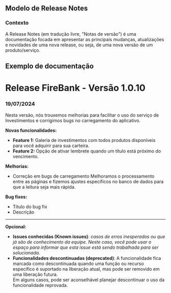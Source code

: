 ## Modelo de Release Notes

### Contexto 
A Release Notes (em tradução livre, "Notas de versão") é uma documentação focada em apresentar as principais mudanças, atualizações e novidades de uma nova release, ou seja, de uma nova versão de um produto/serviço.  

## Exemplo de documentação 

# Release FireBank - Versão 1.0.10

### **19/07/2024**
Nesta versão, nós trouxemos melhorias para facilitar o uso do serviço de Investimentos e corrigimos bugs no carregamento do aplicativo. 


**Novas funcionalidades:**
- **Feature 1:** Galeria de investimentos com todos produtos disponíveis para você adquirir para sua carteira.
- **Feature 2:** Opção de ativar lembrete quando um título está próximo do vencimento. 

**Melhorias:**
- Correção em bugs de carregamento
Melhoramos o processamento entre as páginas e fizemos ajustes específicos no banco de dados para que a leitura seja mais rápida. 

**Bug fixes:**
- Título do bug fix  
- Descrição

___

**Opcional:**
* **Issues conhecidas (Known issues)**: *casos de erros inesperados ou que já são de conhecimento da equipe. Neste caso, você pode usar o espaço para informar que esta issue está sendo trabalhada para ser solucionada.*
* **Funcionalidades descontinuadas (deprecated)**: A funcionalidade fica marcada como descontinuada quando uma função ou recurso específico é suportado na liberação atual, mas pode ser removido em uma liberação futura.  
Em alguns casos, pode ser aconselhável planejar descontinuar o uso da funcionalidade reprovada.